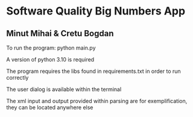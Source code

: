 # Software Quality Big Numbers App

## Minut Mihai & Cretu Bogdan

To run the program: python main.py

A version of python 3.10 is required

The program requires the libs found in requirements.txt in order to run correctly

The user dialog is available within the terminal

The xml input and output provided within parsing are for exemplification, they can be located anywhere else
